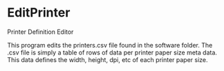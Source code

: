 # EditPrinter
Printer Definition Editor

This program edits the printers.csv file found in the software folder.  The .csv file is 
simply a table of rows of data per printer paper size meta data.  This data defines 
the width, height, dpi, etc of each printer paper size.

